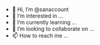 - 👋 Hi, I’m @sanaccount
- 👀 I’m interested in ...
- 🌱 I’m currently learning ...
- 💞️ I’m looking to collaborate on ...
- 📫 How to reach me ...

<!---
sanaccount/sanaccount is a ✨ special ✨ repository because its `README.md` (this file) appears on your GitHub profile.
You can click the Preview link to take a look at your changes.
--->
